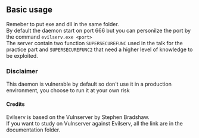 ## Basic usage
Remeber to put exe and dll in the same folder. <br>
By default the daemon start on port 666 but you can personilze the port by the command ```evilserv.exe <port>```<br>
The server contain two function ```SUPERSECUREFUNC``` used in the talk for the practice part and ```SUPERSECUREFUNC2``` that need a 
higher level of knowledge to be exploited.

### Disclaimer
This daemon is vulnerable by default so don't use it in a production environment, you choose to run it at your own risk

#### Credits
Evilserv is based on the Vulnserver by Stephen Bradshaw.<br> 
If you want to study on Vulnserver against Evilserv, all the link are in the documentation folder.<br>


